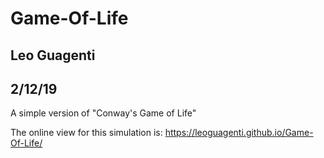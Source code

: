 # Game-Of-Life
## Leo Guagenti
## 2/12/19
A simple version of "Conway's Game of Life"

The online view for this simulation is:
https://leoguagenti.github.io/Game-Of-Life/
